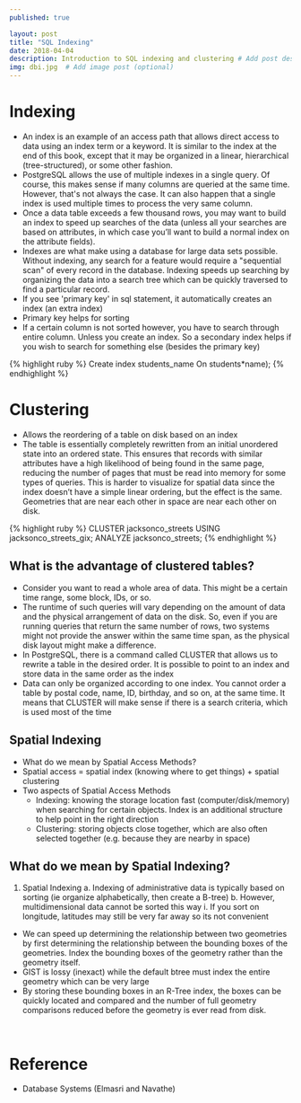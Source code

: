 ```yaml
---
published: true

layout: post
title: "SQL Indexing"
date: 2018-04-04
description: Introduction to SQL indexing and clustering # Add post description (optional)
img: dbi.jpg  # Add image post (optional)
---
```

# Indexing
* An index is an example of an access path that allows direct access to data using an index term or a keyword. It is similar to the index at the end of this book, except that it may be organized in a linear, hierarchical (tree-structured), or some other fashion.
* PostgreSQL allows the use of multiple indexes in a single query. Of course, this makes sense if many columns are queried at the same time. However, that's not always the case. It can also happen that a single index is used multiple times to process the very same column.
* Once a data table exceeds a few thousand rows, you may want to build an index to speed up searches of the data (unless all your searches are based on attributes, in which case you’ll want to build a normal index on the attribute fields).
* Indexes are what make using a database for large data sets possible. Without indexing, any search for a feature would require a "sequential scan" of every record in the database. Indexing speeds up searching by organizing the data into a search tree which can be quickly traversed to find a particular record.
* If you see 'primary key' in sql statement, it automatically creates an index (an extra index)
* Primary key helps for sorting
* If a certain column is not sorted however, you have to search through entire column. Unless you create an index. So a secondary index helps if you wish to search for something else (besides the primary key)

{% highlight ruby %}
Create index students_name
On students*name);
{% endhighlight %}


# Clustering
* Allows the reordering of a table on disk based on an index
* The table is essentially completely rewritten from an initial unordered state into an ordered state. This ensures that records with similar attributes have a high likelihood of being found in the same page, reducing the number of pages that must be read into memory for some types of queries. This is harder to visualize for spatial data since the index doesn’t have a simple linear ordering, but the effect is the same. Geometries that are near each other in space are near each other on disk.

{% highlight ruby %}
CLUSTER jacksonco_streets USING jacksonco_streets_gix;
ANALYZE jacksonco_streets;
{% endhighlight %}

## What is the advantage of clustered tables?
* Consider you want to read a whole area of data. This might be a certain time range, some block, IDs, or so.
* The runtime of such queries will vary depending on the amount of data and the physical arrangement of data on the disk. So, even if you are running queries that return the same number of rows, two systems might not provide the answer within the same time span, as the physical disk layout might make a difference.
* In PostgreSQL, there is a command called CLUSTER that allows us to rewrite a table in the desired order. It is possible to point to an index and store data in the same order as the index
* Data can only be organized according to one index. You cannot order a table by postal code, name, ID, birthday, and so on, at the same time. It means that CLUSTER will make sense if there is a search criteria, which is used most of the time



## Spatial Indexing
* What do we mean by Spatial Access Methods?
* Spatial access = spatial index (knowing where to get things) + spatial clustering
* Two aspects of Spatial Access Methods
  -	Indexing: knowing the storage location fast (computer/disk/memory) when searching for certain objects. Index is an additional structure to help point in the right direction
  -	Clustering: storing objects close together, which are also often selected together (e.g. because they are nearby in space)

## What do we mean by Spatial Indexing?
1.	Spatial Indexing
a.	Indexing of administrative data is typically based on sorting (ie organize alphabetically, then create a B-tree)
b.	However, multidimensional data cannot be sorted this way
i.	If you sort on longitude, latitudes may still be very far away so its not convenient
* We can speed up determining the relationship between two geometries by first determining the relationship between the bounding boxes of the geometries. Index the bounding boxes of the geometry rather than the geometry itself.
* GIST is lossy (inexact) while the default btree must index the entire geometry which can be very large
* By storing these bounding boxes in an R-Tree index, the boxes can be quickly located and compared and the number of full geometry comparisons reduced before the geometry is ever read from disk.





<br>

# Reference
* Database Systems (Elmasri and Navathe)
